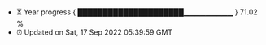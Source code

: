 - ⏳ Year progress { █████████████████████▁▁▁▁▁▁▁▁▁ } 71.02 %
- ⏰ Updated on Sat, 17 Sep 2022 05:39:59 GMT

